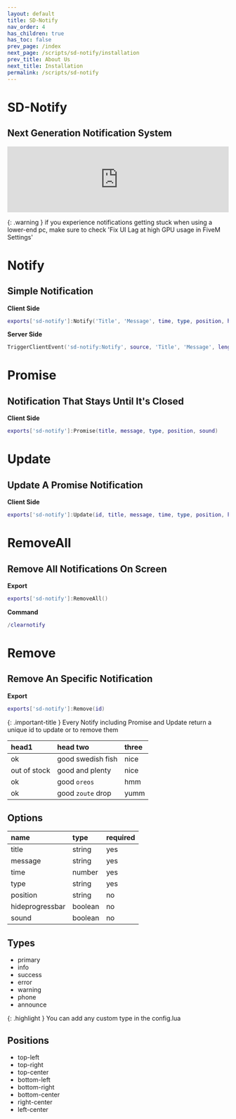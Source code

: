 ```yaml
---
layout: default
title: SD-Notify
nav_order: 4
has_children: true
has_toc: false
prev_page: /index
next_page: /scripts/sd-notify/installation
prev_title: About Us
next_title: Installation
permalink: /scripts/sd-notify
---
```


# SD-Notify
## Next Generation Notification System

<iframe src="https://www.youtube.com/embed/p4fk_fKc0IM?ecver=1&amp;iv_load_policy=3&amp;rel=0&amp;showinfo=0&amp;yt:stretch=16:9&amp;autohide=1&amp;color=red&amp;width=560&amp;width=560" width="100%" allowtransparency="true" frameborder="0"></iframe>

{: .warning }
if you experience notifications getting stuck when using a lower-end pc, make sure to check 'Fix UI Lag at high GPU usage in FiveM Settings'

# Notify
## Simple Notification 

**Client Side**
```lua
exports['sd-notify']:Notify('Title', 'Message', time, type, position, hideprogressbar, sound)
```

**Server Side**
```lua
TriggerClientEvent('sd-notify:Notify', source, 'Title', 'Message', length, type, position, hideprogressbar, sound)
```

# Promise
## Notification That Stays Until It's Closed 

**Client Side**
```lua
exports['sd-notify']:Promise(title, message, type, position, sound)
```

# Update
## Update A Promise Notification 

**Client Side**
```lua
exports['sd-notify']:Update(id, title, message, time, type, position, hideprogressbar, sound)
```
# RemoveAll
## Remove All Notifications On Screen

**Export**
```lua
exports['sd-notify']:RemoveAll()
```

**Command**
```lua
/clearnotify
```

# Remove
## Remove An Specific Notification

**Export**
```lua
exports['sd-notify']:Remove(id)
```

{: .important-title }
Every Notify including Promise and Update return a unique id to update or to remove them

| head1        | head two          | three |
|:-------------|:------------------|:------|
| ok           | good swedish fish | nice  |
| out of stock | good and plenty   | nice  |
| ok           | good `oreos`      | hmm   |
| ok           | good `zoute` drop | yumm  |

## Options
| name            | type        | required |
|:----------------|:------------|:------|
| title           | string      | yes |
| message         | string      | yes |
| time            | number      | yes |
| type            | string      | yes |
| position        | string      | no |
| hideprogressbar | boolean     | no |
| sound           | boolean     | no |

## Types
- primary
- info
- success
- error
- warning
- phone
- announce

{: .highlight }
You can add any custom type in the config.lua

## Positions
- top-left
- top-right
- top-center
- bottom-left
- bottom-right
- bottom-center
- right-center
- left-center
